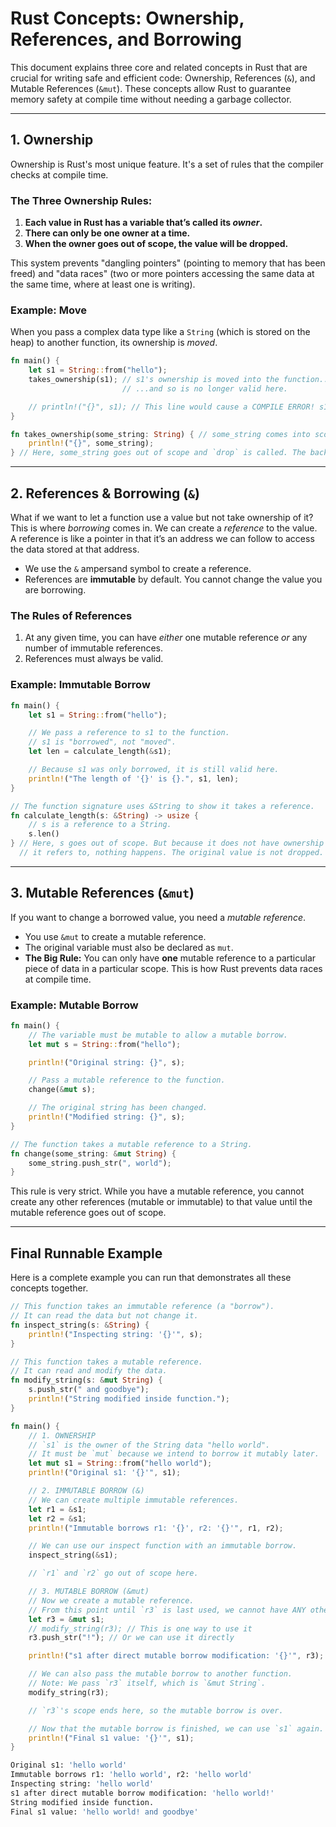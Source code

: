 # Rust Concepts: Ownership, References, and Borrowing

This document explains three core and related concepts in Rust that are crucial for writing safe and efficient code: Ownership, References (`&`), and Mutable References (`&mut`). These concepts allow Rust to guarantee memory safety at compile time without needing a garbage collector.

---

## 1. Ownership

Ownership is Rust's most unique feature. It's a set of rules that the compiler checks at compile time.

### The Three Ownership Rules:

1.  **Each value in Rust has a variable that’s called its *owner*.**
2.  **There can only be one owner at a time.**
3.  **When the owner goes out of scope, the value will be dropped.**

This system prevents "dangling pointers" (pointing to memory that has been freed) and "data races" (two or more pointers accessing the same data at the same time, where at least one is writing).

### Example: Move

When you pass a complex data type like a `String` (which is stored on the heap) to another function, its ownership is *moved*.

```rust
fn main() {
    let s1 = String::from("hello");
    takes_ownership(s1); // s1's ownership is moved into the function...
                         // ...and so is no longer valid here.

    // println!("{}", s1); // This line would cause a COMPILE ERROR! s1 was moved.
}

fn takes_ownership(some_string: String) { // some_string comes into scope
    println!("{}", some_string);
} // Here, some_string goes out of scope and `drop` is called. The backing memory is freed.
```

---

## 2. References & Borrowing (`&`)

What if we want to let a function use a value but not take ownership of it? This is where *borrowing* comes in. We can create a *reference* to the value. A reference is like a pointer in that it’s an address we can follow to access the data stored at that address.

- We use the `&` ampersand symbol to create a reference.
- References are **immutable** by default. You cannot change the value you are borrowing.

### The Rules of References

1.  At any given time, you can have *either* one mutable reference *or* any number of immutable references.
2.  References must always be valid.

### Example: Immutable Borrow

```rust
fn main() {
    let s1 = String::from("hello");

    // We pass a reference to s1 to the function.
    // s1 is "borrowed", not "moved".
    let len = calculate_length(&s1);

    // Because s1 was only borrowed, it is still valid here.
    println!("The length of '{}' is {}.", s1, len);
}

// The function signature uses &String to show it takes a reference.
fn calculate_length(s: &String) -> usize {
    // s is a reference to a String.
    s.len()
} // Here, s goes out of scope. But because it does not have ownership of what
  // it refers to, nothing happens. The original value is not dropped.
```

---

## 3. Mutable References (`&mut`)

If you want to change a borrowed value, you need a *mutable reference*.

- You use `&mut` to create a mutable reference.
- The original variable must also be declared as `mut`.
- **The Big Rule:** You can only have **one** mutable reference to a particular piece of data in a particular scope. This is how Rust prevents data races at compile time.

### Example: Mutable Borrow

```rust
fn main() {
    // The variable must be mutable to allow a mutable borrow.
    let mut s = String::from("hello");

    println!("Original string: {}", s);

    // Pass a mutable reference to the function.
    change(&mut s);

    // The original string has been changed.
    println!("Modified string: {}", s);
}

// The function takes a mutable reference to a String.
fn change(some_string: &mut String) {
    some_string.push_str(", world");
}
```
This rule is very strict. While you have a mutable reference, you cannot create any other references (mutable or immutable) to that value until the mutable reference goes out of scope.

---
## Final Runnable Example

Here is a complete example you can run that demonstrates all these concepts together.

```rust
// This function takes an immutable reference (a "borrow").
// It can read the data but not change it.
fn inspect_string(s: &String) {
    println!("Inspecting string: '{}'", s);
}

// This function takes a mutable reference.
// It can read and modify the data.
fn modify_string(s: &mut String) {
    s.push_str(" and goodbye");
    println!("String modified inside function.");
}

fn main() {
    // 1. OWNERSHIP
    // `s1` is the owner of the String data "hello world".
    // It must be `mut` because we intend to borrow it mutably later.
    let mut s1 = String::from("hello world");
    println!("Original s1: '{}'", s1);

    // 2. IMMUTABLE BORROW (&)
    // We can create multiple immutable references.
    let r1 = &s1;
    let r2 = &s1;
    println!("Immutable borrows r1: '{}', r2: '{}'", r1, r2);

    // We can use our inspect function with an immutable borrow.
    inspect_string(&s1);

    // `r1` and `r2` go out of scope here.

    // 3. MUTABLE BORROW (&mut)
    // Now we create a mutable reference.
    // From this point until `r3` is last used, we cannot have ANY other references to `s1`.
    let r3 = &mut s1;
    // modify_string(r3); // This is one way to use it
    r3.push_str("!"); // Or we can use it directly

    println!("s1 after direct mutable borrow modification: '{}'", r3);

    // We can also pass the mutable borrow to another function.
    // Note: We pass `r3` itself, which is `&mut String`.
    modify_string(r3);

    // `r3`'s scope ends here, so the mutable borrow is over.

    // Now that the mutable borrow is finished, we can use `s1` again.
    println!("Final s1 value: '{}'", s1);
}

```
```bash
Original s1: 'hello world'
Immutable borrows r1: 'hello world', r2: 'hello world'
Inspecting string: 'hello world'
s1 after direct mutable borrow modification: 'hello world!'
String modified inside function.
Final s1 value: 'hello world! and goodbye'
```

